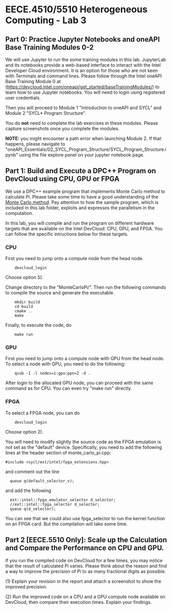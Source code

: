 # EECE.4510/5510 Heterogeneous Computing - Lab 3

## Part 0: Practice Jupyter Notebooks and oneAPI Base Training Modules 0-2

We will use Jupyter to run the some training modules in this lab. JupyterLab and its notebooks provide a web-based interface to interact with the Intel Developer Cloud environment. It is an option for those who are not keen with Terminals and command lines. Please follow through the Intel oneAPI Base Training Module 0 at (https://devcloud.intel.com/oneapi/get_started/baseTrainingModules/) to learn how to use Jupyter notebooks. You will need to login using registered user credentials.

Then you will proceed to Module 1 "Introduction to oneAPI and SYCL" and Module 2 "SYCL* Program Structure".

You do __not__ need to complete the lab exercises in these modules. Please capture screenshots once you complete the modules.

__NOTE:__ you might encounter a path error when launching Module 2. If that happens, please navigate to "oneAPI_Essentials/02_SYCL_Program_Structure/SYCL_Program_Structure.ipynb" using the file explore panel on your jupyter notebook page.

## Part 1: Build and Execute a DPC++ Program on DevCloud using CPU, GPU or FPGA

We use a DPC++ example program that implements Monte Carlo method to calculate Pi. Please take some time to have a good understanding of the [Monte Carlo method](https://www.geeksforgeeks.org/estimating-value-pi-using-monte-carlo/). Pay attention to how the sample program, which is included in this lab folder, exploits and expresses the parallelism in the computation. 

In this lab, you will compile and run the program on different hardware targets that are available on the Intel DevCloud: CPU, GPU, and FPGA. You can follow the specific intructions below for these targets.

### CPU
First you need to jump onto a compute node from the head node.

```
    devcloud_login
```
Choose option 5).

Change directory to the "MonteCarloPi/". Then run the following commands to compile the source and generate the executable.

```
    mkdir build
    cd build
    cmake ..
    make
```

Finally, to execute the code, do
```
    make run
```

### GPU

First you need to jump onto a compute node with GPU from the head node. To select a node with GPU, you need to do the following:

```
    qsub -I -l nodes=1:gpu:ppn=2 -d .
```

After login to the allocated GPU node, you can proceed with the same command as for CPU. You can even try "make run" directly.

### FPGA

To select a FPGA node, you can do

```
    devcloud_login
```
Choose option 2).

You will need to modify slightly the source code as the FPGA emulation is not set as the "default" device. Specifically, you need to add the following lines at the header section of monte_carlo_pi.cpp:

```
#include <sycl/ext/intel/fpga_extensions.hpp>
```
and comment out the line
```
  queue q(default_selector_v);
```
and add the following
```
  ext::intel::fpga_emulator_selector d_selector;
  //ext::intel::fpga_selector d_selector;
  queue q(d_selector);
```

You can see that we could also use fpga_selector to run the kernel function on an FPGA card. But the compilation will take some time.

## Part 2 [EECE.5510 Only]: Scale up the Calculation and Compare the Performance on CPU and GPU.

If you run the compiled code on DevCloud for a few times, you may notice that the
result of calculated Pi varies. Please think about the reason and find a way to
improve the precision of Pi to as many fractional digits as possible.

(1) Explain your revision in the report and attach a screenshot to show the
improved precision.

(2) Run the improved code on a CPU and a GPU compute node available on
DevCloud, then compare their execution times. Explain your findings.
